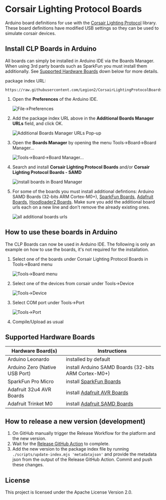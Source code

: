 # Corsair Lighting Protocol Boards
Arduino board definitions for use with the [Corsair Lighting Protocol](https://github.com/Legion2/CorsairLightingProtocol) library.
These board definitions have modified USB settings so they can be used to simulate corsair devices.

## Install CLP Boards in Arduino
All boards can simply be installed in Arduino IDE via the Boards Manager.
When using 3rd party boards such as SparkFun you must install them additionally.
See [Supported Hardware Boards](#supported-hardware-boards) down below for more details.

package index URL:
```
https://raw.githubusercontent.com/Legion2/CorsairLightingProtocolBoards/master/package_Legion2_CorsairLightingProtocolBoards_index.json
```

1. Open the **Preferences** of the Arduino IDE.

   ![File->Preferences](images/open-preferences.png)
1. Add the package index URL above in the **Additional Boards Manager URLs** field, and click OK.

   ![Additional Boards Manager URLs Pop-up](images/add-package-url.png)
1. Open the **Boards Manager** by opening the menu Tools->Board->Board Manager...

   ![Tools->Board->Board Manager...](images/open-boards-manager.png)
1. Search and install **Corsair Lighting Protocol Boards** and/or **Corsair Lighting Protocol Boards - SAMD**

   ![install boards in Board Manager](images/install-boards.png)
1. For some of the boards you must install additional defintions: Arduino SAMD Boards (32-bits ARM Cortex-M0+), [SparkFun Boards](https://github.com/sparkfun/Arduino_Boards#installation-instructions), [Adafruit Boards](https://learn.adafruit.com/add-boards-arduino-v164/setup), [Hoodloader2 Boards](https://github.com/NicoHood/HoodLoader2/wiki/Software-Installation#2-installing-board-definitions).
   Make sure you add the additional board urls each on a new line and don't remove the already existing ones.

   ![all additional boards urls](images/additional-boards-urls.png)

## How to use these boards in Arduino
The CLP Boards can now be used in Arduino IDE.
The following is only an example on how to use the boards, it's not required for the installation.

1. Select one of the boards under Corsair Lighting Protocol Boards in Tools->Board menu

   ![Tools->Board menu](images/select-board.png)
1. Select one of the devices from corsair under Tools->Device

   ![Tools->Device](images/select-device.png)
1. Select COM port under Tools->Port

   ![Tools->Port](images/select-port.png)
1. Compile/Upload as usual

## Supported Hardware Boards
| Hardware Board(s)              | Instructions                                                                                                      |
|--------------------------------|-------------------------------------------------------------------------------------------------------------------|
| Arduino Leonardo               | installed by default                                                                                              |
| Arduino Zero (Native USB Port) | install Arduino SAMD Boards (32-bits ARM Cortex-M0+)                                                              |
| SparkFun Pro Micro             | install [SparkFun Boards](https://github.com/sparkfun/Arduino_Boards#installation-instructions)                   |
| Adafruit 32u4 AVR Boards       | install [Adafruit AVR Boards](https://learn.adafruit.com/adafruit-feather-32u4-basic-proto/arduino-ide-setup)     |
| Adafruit Trinket M0            | install [Adafruit SAMD Boards](https://learn.adafruit.com/adafruit-feather-m0-basic-proto/using-with-arduino-ide) |

## How to release a new version (development)

1. On GitHub manually trigger the Release Workflow for the platform and the new version.
1. Wait for the [Release GitHub Action](https://github.com/Legion2/CorsairLightingProtocolBoards/actions?query=workflow%3ARelease) to complete.
1. Add the new version to the package index file by running `./scripts/update-index.mjs 'metadatajson'` and provide the metadata json from the output of the Release GitHub Action.
   Commit and push these changes.

## License
This project is licensed under the Apache License Version 2.0.
